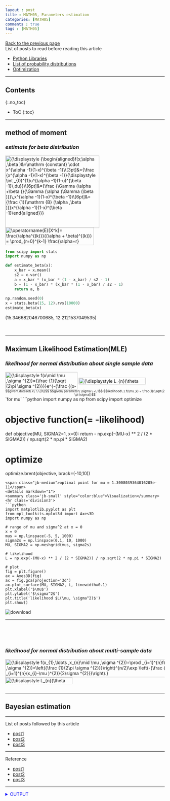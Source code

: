 ```yaml
---
layout : post
title : MATH05, Parameters estimation
categories: [MATH05]
comments : true
tags : [MATH05]
---
```

[Back to the previous page](https://userdyk-github.github.io/Study.html) <br>
List of posts to read before reading this article
- <a href='https://userdyk-github.github.io/pl03/PL03-Libraries.html' target="_blank">Python Libraries</a>
- <a href='https://en.wikipedia.org/wiki/List_of_probability_distributions' target="_blank">List of probability distributions</a>
- <a href='https://userdyk-github.github.io/math06/MATH06-Contents.html' target="_blank">Optimization</a>

---

## Contents
{:.no_toc}

* ToC
{:toc}

<hr class="division1">

## **method of moment**

### ***estimate for beta distribution***

<img src="https://wikimedia.org/api/rest_v1/media/math/render/svg/5fc18388353b219c482e8e35ca4aae808ab1be81" class="mwe-math-fallback-image-inline" aria-hidden="true" style="vertical-align: -14.049ex; margin-bottom: -0.289ex; width:38.853ex; height:29.843ex;" alt="{\displaystyle {\begin{aligned}f(x;\alpha ,\beta )&amp;=\mathrm {constant} \cdot x^{\alpha -1}(1-x)^{\beta -1}\\[3pt]&amp;={\frac {x^{\alpha -1}(1-x)^{\beta -1}}{\displaystyle \int _{0}^{1}u^{\alpha -1}(1-u)^{\beta -1}\,du}}\\[6pt]&amp;={\frac {\Gamma (\alpha +\beta )}{\Gamma (\alpha )\Gamma (\beta )}}\,x^{\alpha -1}(1-x)^{\beta -1}\\[6pt]&amp;={\frac {1}{\mathrm {B} (\alpha ,\beta )}}x^{\alpha -1}(1-x)^{\beta -1}\end{aligned}}}">
<img src="https://wikimedia.org/api/rest_v1/media/math/render/svg/e03c03f31b903a1bc73ea8b637e3134b110a85a2" class="mwe-math-fallback-image-inline" aria-hidden="true" style="vertical-align: -3.005ex; width:36.574ex; height:7.343ex;" alt="\operatorname{E}[X^k]= \frac{\alpha^{(k)}}{(\alpha + \beta)^{(k)}} = \prod_{r=0}^{k-1} \frac{\alpha+r}{\alpha+\beta+r}">

```python
from scipy import stats
import numpy as np

def estimate_beta(x):
    x_bar = x.mean()
    s2 = x.var()
    a = x_bar * (x_bar * (1 - x_bar) / s2 - 1)
    b = (1 - x_bar) * (x_bar * (1 - x_bar) / s2 - 1)
    return a, b
    
np.random.seed(0)
x = stats.beta(15, 12).rvs(10000)
estimate_beta(x)
```
<span class="jb-medium">(15.346682046700685, 12.2121537049535)</span>
<br><br><br>
<hr class="division2">

## **Maximum Likelihood Estimation(MLE)**

### ***likelihood for normal distribution about single sample data***

<img src="https://wikimedia.org/api/rest_v1/media/math/render/svg/4abaca87a10ecfa77b5a205056523706fe6c9c3f" class="mwe-math-fallback-image-inline" aria-hidden="true" style="vertical-align: -2.838ex; width:29.801ex; height:7.176ex;" alt="{\displaystyle f(x\mid \mu ,\sigma ^{2})={\frac {1}{\sqrt {2\pi \sigma ^{2}}}}e^{-{\frac {(x-\mu )^{2}}{2\sigma ^{2}}}}}">
<img src="https://wikimedia.org/api/rest_v1/media/math/render/svg/fa485e7acf98b3a0ce236ce7293f63dd89f84b96" class="mwe-math-fallback-image-inline" aria-hidden="true" style="vertical-align: -0.838ex; width:27.746ex; height:2.843ex;" alt="{\displaystyle L_{n}(\theta )=L_{n}(\theta ;\mathbf {y} )=f_{n}(\mathbf {y} ;\theta )}">
<div style="font-size: 70%; text-align: center;">
    $$given\ dataset\ x\ :\ \{0\}$$
    $$given\ parameter\ \sigma \ =\ 1$$
    $$likelihood\ :\ f(\mu ;x) = \frac{1}{\sqrt{2 \pi \sigma}}$$
</div>
`for mu`
```python
import numpy as np
from scipy import optimize

# objective function(= -likelihood)
def objective(MU, SIGMA2=1, x=0):
    return - np.exp(-(MU-x) ** 2 / (2 * SIGMA2)) / np.sqrt(2 * np.pi * SIGMA2)

# optimize
optimize.brent(objective, brack=(-10,10))
```
<span class="jb-medium">optimal point for mu = 1.3008039364016205e-11</span>
<details markdown="1">
<summary class='jb-small' style="color:blue">Visualization</summary>
<hr class='division3'>
```python
import matplotlib.pyplot as plt
from mpl_toolkits.mplot3d import Axes3D
import numpy as np

# range of mu and sigma^2 at x = 0
x = 0
mus = np.linspace(-5, 5, 1000)
sigma2s = np.linspace(0.1, 10, 1000)
MU, SIGMA2 = np.meshgrid(mus, sigma2s)

# likelihood
L = np.exp(-(MU-x) ** 2 / (2 * SIGMA2)) / np.sqrt(2 * np.pi * SIGMA2)

# plot
fig = plt.figure()
ax = Axes3D(fig)
ax = fig.gca(projection='3d')
ax.plot_surface(MU, SIGMA2, L, linewidth=0.1)
plt.xlabel('$\mu$')
plt.ylabel('$\sigma^2$')
plt.title('likelihood $L(\mu, \sigma^2)$')
plt.show()
```
![download](https://user-images.githubusercontent.com/52376448/66691348-9f364f00-ecd0-11e9-8d18-074f932e3776.png)
<hr class='division3'>
</details>
<br><br><br>

### ***likelihood for normal distribution about multi-sample data***
<img src="https://wikimedia.org/api/rest_v1/media/math/render/svg/1b75a50d0a600772fcca460d04f1e3673f2a3c1f" class="mwe-math-fallback-image-inline" aria-hidden="true" style="vertical-align: -3.171ex; width:78.984ex; height:7.509ex;" alt="{\displaystyle f(x_{1},\ldots ,x_{n}\mid \mu ,\sigma ^{2})=\prod _{i=1}^{n}f(x_{i}\mid \mu ,\sigma ^{2})=\left({\frac {1}{2\pi \sigma ^{2}}}\right)^{n/2}\exp \left(-{\frac {\sum _{i=1}^{n}(x_{i}-\mu )^{2}}{2\sigma ^{2}}}\right).}">
<img src="https://wikimedia.org/api/rest_v1/media/math/render/svg/fa485e7acf98b3a0ce236ce7293f63dd89f84b96" class="mwe-math-fallback-image-inline" aria-hidden="true" style="vertical-align: -0.838ex; width:27.746ex; height:2.843ex;" alt="{\displaystyle L_{n}(\theta )=L_{n}(\theta ;\mathbf {y} )=f_{n}(\mathbf {y} ;\theta )}">

```python

```

<hr class="division2">

## **Bayesian estimation**

<hr class="division1">

List of posts followed by this article
- [post1](https://userdyk-github.github.io/)
- <a href='https://userdyk-github.github.io/'>post2</a>
- <a href='https://userdyk-github.github.io/'>post3</a>

---

Reference
- [post1](https://userdyk-github.github.io/)
- <a href='https://userdyk-github.github.io/'>post2</a>
- <a href='https://userdyk-github.github.io/'>post3</a>

---

<details markdown="1">
<summary class='jb-small' style="color:blue">OUTPUT</summary>
<hr class='division3'>
    <details markdown="1">
    <summary class='jb-small' style="color:red">OUTPUT</summary>
    <hr class='division3_1'>
    <hr class='division3_1'>
    </details>
<hr class='division3'>
</details>

